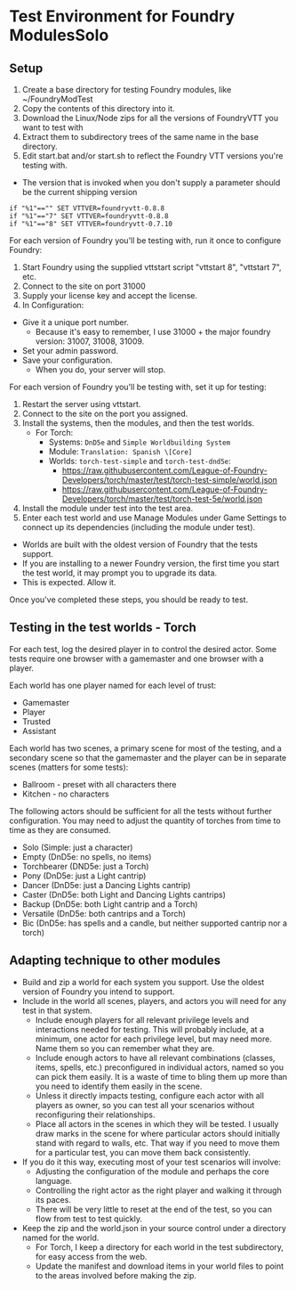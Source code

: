 # Test Environment for Foundry ModulesSolo

## Setup

1. Create a base directory for testing Foundry modules, like ~/FoundryModTest
2. Copy the contents of this directory into it.
3. Download the Linux/Node zips for all the versions of FoundryVTT you want to test with
4. Extract them to subdirectory trees of the same name in the base directory.
5. Edit start.bat and/or start.sh to reflect the Foundry VTT versions you're testing with.
  - The version that is invoked when you don't supply a parameter should be the current shipping version
```
if "%1"=="" SET VTTVER=foundryvtt-0.8.8
if "%1"=="7" SET VTTVER=foundryvtt-0.8.8
if "%1"=="8" SET VTTVER=foundryvtt-0.7.10
```
For each version of Foundry you'll be testing with, run it once to configure Foundry:

1. Start Foundry using the supplied vttstart script "vttstart 8", "vttstart 7", etc.
2. Connect to the site on port 31000
3. Supply your license key and accept the license.
4. In Configuration: 
  * Give it a unique port number.
    * Because it's easy to remember, I use 31000 + the major foundry version: 31007, 31008, 31009.
  * Set your admin password.
  * Save your configuration. 
    * When you do, your server will stop.

For each version of Foundry you'll be testing with, set it up for testing:

1. Restart the server using vttstart.
2. Connect to the site on the port you assigned.
3. Install the systems, then the modules, and then the test worlds. 
    * For Torch:
      * Systems: `DnD5e` and `Simple Worldbuilding System`
      * Module: `Translation: Spanish \[Core]`
      * Worlds: `torch-test-simple` and `torch-test-dnd5e`:
        * https://raw.githubusercontent.com/League-of-Foundry-Developers/torch/master/test/torch-test-simple/world.json
        * https://raw.githubusercontent.com/League-of-Foundry-Developers/torch/master/test/torch-test-5e/world.json
4. Install the module under test into the test area.
5. Enter each test world and use Manage Modules under Game Settings to connect up its dependencies (including the module under test). 
  * Worlds are built with the oldest version of Foundry that the tests support. 
  * If you are installing to a newer Foundry version, the first time you start the test world, it may prompt you to upgrade its data. 
  * This is expected. Allow it.

Once you've completed these steps, you should be ready to test. 

## Testing in the test worlds - Torch

For each test, log the desired player in to control the desired actor. Some tests require one browser with a gamemaster and one browser with a player.

Each world has one player named for each level of trust:
* Gamemaster
* Player
* Trusted
* Assistant

Each world has two scenes, a primary scene for most of the testing, and a secondary scene so that the gamemaster and the player can be in separate scenes (matters for some tests):

* Ballroom - preset with all characters there
* Kitchen - no characters

The following actors should be sufficient for all the tests without further configuration. You may need to adjust the quantity of torches from time to time as they are consumed.

* Solo (Simple: just a character)
* Empty (DnD5e: no spells, no items)
* Torchbearer (DND5e: just a Torch)
* Pony (DnD5e: just a Light cantrip)
* Dancer (DnD5e: just a Dancing Lights cantrip)
* Caster (DnD5e: both Light and Dancing Lights cantrips)
* Backup (DnD5e: both Light cantrip and a Torch)
* Versatile (DnD5e: both cantrips and a Torch)
* Bic (DnD5e: has spells and a candle, but neither supported cantrip nor a torch)

## Adapting technique to other modules
* Build and zip a world for each system you support. Use the oldest version of Foundry you intend to support.
* Include in the world all scenes, players, and actors you will need for any test in that system. 
  * Include enough players for all relevant privilege levels and interactions needed for testing. This will probably include, at a minimum, one actor for each privilege level, but may need more. Name them so you can remember what they are.
  * Include enough actors to have all relevant combinations (classes, items, spells, etc.) preconfigured in individual actors, named so you can pick them easily. It is a waste of time to bling them up more than you need to identify them easily in the scene.
  * Unless it directly impacts testing, configure each actor with all players as owner, so you can test all your scenarios without reconfiguring their relationships.
  * Place all actors in the scenes in which they will be tested. I usually draw marks in the scene for where particular actors should initially stand with regard to walls, etc. That way if you need to move them for a particular test, you can move them back consistently.
* If you do it this way, executing most of your test scenarios will involve:
  * Adjusting the configuration of the module and perhaps the core language.
  * Controlling the right actor as the right player and walking it through its paces.
  * There will be very little to reset at the end of the test, so you can flow from test to test quickly.
* Keep the zip and the world.json in your source control under a directory named for the world. 
  * For Torch, I keep a directory for each world in the test subdirectory, for easy access from the web.
  * Update the manifest and download items in your world files to point to the areas involved before making the zip.

